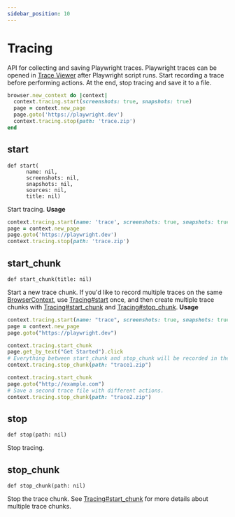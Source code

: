 ```yaml
---
sidebar_position: 10
---
```


# Tracing

API for collecting and saving Playwright traces. Playwright traces can be opened in [Trace Viewer](https://playwright.dev/python/docs/trace-viewer) after Playwright script runs.
Start recording a trace before performing actions. At the end, stop tracing and save it to a file.
```ruby
browser.new_context do |context|
  context.tracing.start(screenshots: true, snapshots: true)
  page = context.new_page
  page.goto('https://playwright.dev')
  context.tracing.stop(path: 'trace.zip')
end
```

## start

```
def start(
      name: nil,
      screenshots: nil,
      snapshots: nil,
      sources: nil,
      title: nil)
```

Start tracing.
**Usage**
```ruby
context.tracing.start(name: 'trace', screenshots: true, snapshots: true)
page = context.new_page
page.goto('https://playwright.dev')
context.tracing.stop(path: 'trace.zip')
```

## start_chunk

```
def start_chunk(title: nil)
```

Start a new trace chunk. If you'd like to record multiple traces on the same [BrowserContext](./browser_context), use [Tracing#start](./tracing#start) once, and then create multiple trace chunks with [Tracing#start_chunk](./tracing#start_chunk) and [Tracing#stop_chunk](./tracing#stop_chunk).
**Usage**
```ruby
context.tracing.start(name: "trace", screenshots: true, snapshots: true)
page = context.new_page
page.goto("https://playwright.dev")

context.tracing.start_chunk
page.get_by_text("Get Started").click
# Everything between start_chunk and stop_chunk will be recorded in the trace.
context.tracing.stop_chunk(path: "trace1.zip")

context.tracing.start_chunk
page.goto("http://example.com")
# Save a second trace file with different actions.
context.tracing.stop_chunk(path: "trace2.zip")
```

## stop

```
def stop(path: nil)
```

Stop tracing.

## stop_chunk

```
def stop_chunk(path: nil)
```

Stop the trace chunk. See [Tracing#start_chunk](./tracing#start_chunk) for more details about multiple trace chunks.
